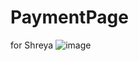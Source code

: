 # PaymentPage
for Shreya
![image](https://user-images.githubusercontent.com/111266613/219465928-18953612-410d-4d81-9066-3694d8daa32c.png)
